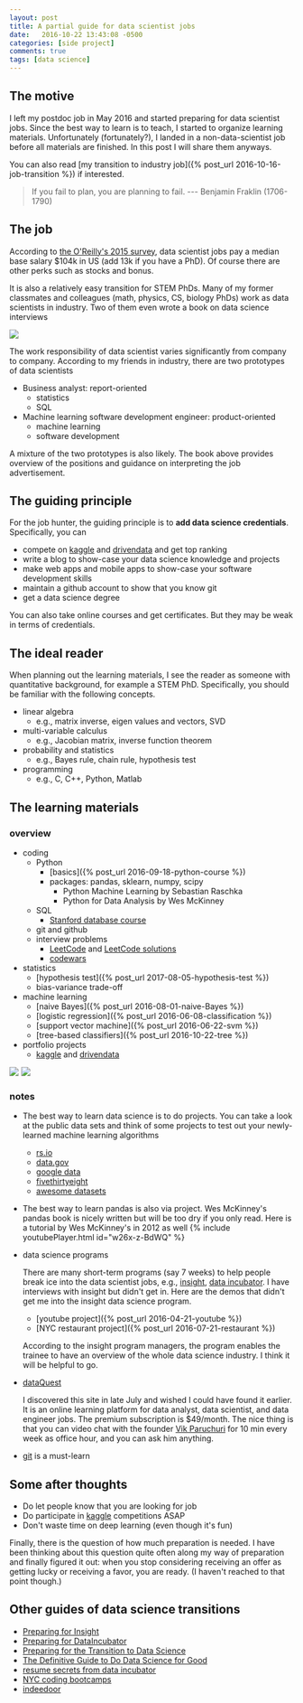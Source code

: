 ```yaml
---
layout: post
title: A partial guide for data scientist jobs
date:   2016-10-22 13:43:08 -0500
categories: [side project]
comments: true
tags: [data science]
---
```


## The motive

I left my postdoc job in May 2016 and started preparing for data scientist jobs. Since the best way to learn is to teach, I started to organize learning materials.
Unfortunately (fortunately?), I landed in a non-data-scientist job before all materials are finished.
In this post I will share them anyways.

You can also read [my transition to industry job]({% post_url 2016-10-16-job-transition %}) if interested.

> If you fail to plan, you are planning to fail. --- Benjamin Fraklin (1706-1790)

## The job

According to [the O'Reilly's 2015 survey](https://www.oreilly.com/ideas/2015-data-science-salary-survey/), data scientist jobs pay a median base salary $104k in US (add 13k if you have a PhD). Of course there are other perks such as stocks and bonus.

It is also a relatively easy transition for STEM PhDs. 
Many of my former classmates and colleagues (math, physics, CS, biology PhDs)
work as data scientists in industry.
Two of them even wrote a book on data science interviews

<a href="https://www.amazon.com/gp/product/1511977485/ref=as_li_tl?ie=UTF8&camp=1789&creative=9325&creativeASIN=1511977485&linkCode=as2&tag=nosarthur2016-20&linkId=7b8242100ed91c5b3a911ae10fba1494" target="_blank"><img border="0" src="//ws-na.amazon-adsystem.com/widgets/q?_encoding=UTF8&MarketPlace=US&ASIN=1511977485&ServiceVersion=20070822&ID=AsinImage&WS=1&Format=_SL250_&tag=nosarthur2016-20" ></a><img src="//ir-na.amazon-adsystem.com/e/ir?t=nosarthur2016-20&l=am2&o=1&a=1511977485" width="1" height="1" border="0" alt="" style="border:none !important; margin:0px !important;" />


The work responsibility of data scientist varies significantly from company to company.
According to my friends in industry, there are two prototypes of data scientists

* Business analyst: report-oriented
    * statistics
    * SQL
* Machine learning software development engineer: product-oriented
    * machine learning
    * software development

A mixture of the two prototypes is also likely.
The book above provides overview of the positions and guidance on 
interpreting the job advertisement.

## The guiding principle

For the job hunter, the guiding principle is to **add data science credentials**.
Specifically, you can 

* compete on [kaggle][k] and [drivendata](https://www.drivendata.org/competitions/) and get top ranking
* write a blog to show-case your data science knowledge and projects
* make web apps and mobile apps to show-case your software development skills
* maintain a github account to show that you know git
* get a data science degree

You can also take online courses and get certificates.
But they may be weak in terms of credentials.

## The ideal reader

When planning out the learning materials, 
I see the reader as someone with quantitative background, for example
a STEM PhD. Specifically, you should be familiar with the following concepts. 

* linear algebra
    * e.g., matrix inverse, eigen values and vectors, SVD
* multi-variable calculus
    * e.g., Jacobian matrix, inverse function theorem
* probability and statistics 
    * e.g., Bayes rule, chain rule, hypothesis test
* programming 
    * e.g., C, C++, Python, Matlab

## The learning materials

### overview 

* coding
    * Python
        * [basics]({% post_url 2016-09-18-python-course %})
        * packages: pandas, sklearn, numpy, scipy
            * Python Machine Learning by Sebastian Raschka
            * Python for Data Analysis by Wes McKinney
    * SQL
        * [Stanford database course](https://lagunita.stanford.edu/courses/DB/2014/SelfPaced/about)
    * git and github
    * interview problems
        * [LeetCode](https://leetcode.com) and [LeetCode solutions](https://lefttree.gitbooks.io/leetcode-categories/content/index.html)
        * [codewars](http://codewars.com) 
* statistics
    * [hypothesis test]({% post_url 2017-08-05-hypothesis-test %})
    * bias-variance trade-off
* machine learning
    * [naive Bayes]({% post_url 2016-08-01-naive-Bayes %})
    * [logistic regression]({% post_url 2016-06-08-classification %})
    * [support vector machine]({% post_url 2016-06-22-svm %})
    * [tree-based classifiers]({% post_url 2016-10-22-tree %})
* portfolio projects
    * [kaggle][k] and [drivendata](https://www.drivendata.org/competitions/)

<a href="https://www.amazon.com/gp/product/1783555130/ref=as_li_tl?ie=UTF8&camp=1789&creative=9325&creativeASIN=1783555130&linkCode=as2&tag=nosarthur2016-20&linkId=2ee4b687ce82f8951c5da8c79ec58e9d" target='_blank'><img border="0" src="//ws-na.amazon-adsystem.com/widgets/q?_encoding=UTF8&MarketPlace=US&ASIN=1783555130&ServiceVersion=20070822&ID=AsinImage&WS=1&Format=_SL250_&tag=nosarthur2016-20" ></a><img src="//ir-na.amazon-adsystem.com/e/ir?t=nosarthur2016-20&l=am2&o=1&a=1783555130" width="1" height="1" border="0" alt="" style="border:none !important; margin:0px !important;" />
<a href="https://www.amazon.com/gp/product/1449319793/ref=as_li_tl?ie=UTF8&camp=1789&creative=9325&creativeASIN=1449319793&linkCode=as2&tag=nosarthur2016-20&linkId=f5078360e619a6aee93ebedfa23f71a5" target='_blank'><img border="0" src="//ws-na.amazon-adsystem.com/widgets/q?_encoding=UTF8&MarketPlace=US&ASIN=1449319793&ServiceVersion=20070822&ID=AsinImage&WS=1&Format=_SL250_&tag=nosarthur2016-20" ></a><img src="//ir-na.amazon-adsystem.com/e/ir?t=nosarthur2016-20&l=am2&o=1&a=1449319793" width="1" height="1" border="0" alt="" style="border:none !important; margin:0px !important;" />

### notes

* The best way to learn data science is to do projects. You can take a look at the public data sets and think of some projects to test out your newly-learned machine learning algorithms
    * [rs.io](http://rs.io/100-interesting-data-sets-for-statistics/)
    * [data.gov](http://catalog.data.gov/dataset)
    * [google data](https://cloud.google.com/bigquery/public-data/#usa-names)
    * [fivethirtyeight](https://github.com/fivethirtyeight/data)
    * [awesome datasets](https://github.com/caesar0301/awesome-public-datasets)
* The best way to learn pandas is also via project. Wes McKinney's pandas book is nicely written but will be too dry if you only read.  Here is a tutorial by Wes McKinney's in 2012 as well
{% include youtubePlayer.html id="w26x-z-BdWQ" %}
* data science programs

    There are many short-term programs (say 7 weeks) to help people break ice into the data scientist jobs, 
    e.g., [insight](http://insightdatascience.com), [data incubator](https://www.thedataincubator.com/). I have interviews with insight but didn't get in. Here are the demos that didn't get me into the insight data science program.

    * [youtube project]({% post_url 2016-04-21-youtube %})
    * [NYC restaurant project]({% post_url 2016-07-21-restaurant %})

    According to the insight program managers, the program 
    enables the trainee to have an overview of the whole data science industry.
    I think it will be helpful to go. 

* [dataQuest](https://www.dataquest.io)
    
    I discovered this site in late July and wished I could have found it earlier. 
    It is an online learning platform for data analyst, data scientist, and data engineer jobs. The premium subscription is $49/month. 
    The nice thing is that you can video chat with the founder [Vik Paruchuri](http://www.vikparuchuri.com) for 10 min every week as office hour, and you can ask him anything.
* [git](https://en.wikipedia.org/wiki/Git) is a must-learn

## Some after thoughts

* Do let people know that you are looking for job
* Do participate in [kaggle][k] competitions ASAP
* Don't waste time on deep learning (even though it's fun)

Finally, there is the question of how much preparation is needed.
I have been thinking about this question quite often along my way of preparation and finally figured it out:
when you stop considering receiving an offer as getting lucky or receiving a favor, you are ready.
(I haven't reached to that point though.)

## Other guides of data science transitions

* [Preparing for Insight][1]
* [Preparing for DataIncubator][4]
* [Preparing for the Transition to Data Science][2]
* [The Definitive Guide to Do Data Science for Good][3]
* [resume secrets from data incubator](http://blog.thedataincubator.com/2016/07/5-secrets-for-writing-the-perfect-data-scientist-resume/)
* [NYC coding bootcamps](https://www.coursereport.com/cities/new-york-city)
* [indeedoor](https://jcp1016.shinyapps.io/indeedoor/)


[1]: http://insightdatascience.com/blog/preparing_for_insight.html
[2]: http://www.insightdatascience.com/blog/transition_to_ds.html
[3]: http://blog.datalook.io/definitive-guide-data-science-good/
[4]: http://blog.thedataincubator.com/2014/09/how-to-prepare-for-the-data-incubator/

[k]: http://www.kaggle.com

